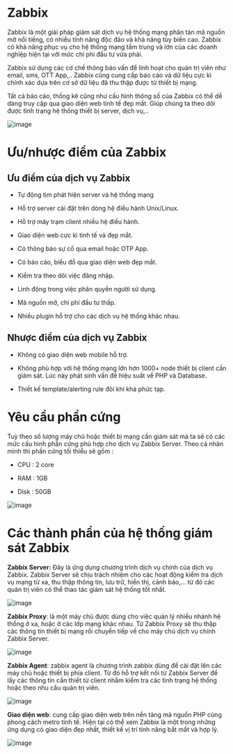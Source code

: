 # Zabbix

Zabbix là một giải pháp giám sát dịch vụ hệ thống mạng phân tán mã nguồn mở nổi tiếng, có nhiều tính năng độc đáo và khả năng tùy biến cao. Zabbix có khả năng phục vụ cho hệ thống mạng tầm trung và lớn của các doanh nghiệp hiện tại với mức chi phí đầu tư vừa phải.

Zabbix sử dụng các cơ chế thông báo vấn đề linh hoạt cho quản trị viên như email, sms, OTT App,.. Zabbix cũng cung cấp báo cáo và dữ liệu cực kì chính xác dựa trên cơ sở dữ liệu đã thu thập được từ thiết bị mạng.

Tất cả báo cáo, thống kê cũng như cấu hình thông số của Zabbix có thể dễ dàng truy cập qua giao diện web tinh tế đẹp mắt. Giúp chúng ta theo dõi được tình trạng hệ thống thiết bị server, dịch vụ,..

![image](https://user-images.githubusercontent.com/111721629/194452885-1d90c835-1120-40ac-b777-e003d45b6fa4.png)

# Ưu/nhược điểm của Zabbix

## Ưu điểm của dịch vụ Zabbix

- Tự động tìm phát hiện server và hệ thống mạng

- Hỗ trợ server cài đặt trên dòng hệ điều hành Unix/Linux.

- Hỗ trợ máy trạm client nhiều hệ điều hành.

- Giao diện web cực kì tinh tế và đẹp mắt.

- Có thông báo sự cố qua email hoặc OTP App.

- Có báo cáo, biểu đồ qua giao diện web đẹp mắt.

- Kiểm tra theo dõi việc đăng nhập.

- Linh động trong việc phân quyền người sử dụng.

- Mã nguồn mở, chi phí đầu tư thấp.

- Nhiều plugin hỗ trợ cho các dịch vụ hệ thống khác nhau.


## Nhược điểm của dịch vụ Zabbix

- Không có giao diện web mobile hỗ trợ.

- Không phù hợp với hệ thống mạng lớn hơn 1000+ node thiết bị client cần giám sát. Lúc này phát sinh vấn đề hiệu suất về PHP và Database.

- Thiết kế template/alerting rule đôi khi khá phức tạp.

# Yêu cầu phần cứng

Tuỳ theo số lượng máy chủ hoặc thiết bị mạng cần giám sát mà ta sẽ có các mức cấu hình phần cứng phù hợp cho dịch vụ Zabbix Server. Theo cá nhân mình thì phần cứng tối thiểu sẽ gồm :

- CPU : 2 core

- RAM : 1GB

- Disk : 50GB

![image](https://user-images.githubusercontent.com/111721629/194453418-2657b59e-9d69-4f5b-926a-f541d8559a57.png)

# Các thành phần của hệ thống giám sát Zabbix

**Zabbix Server:** Đây là ứng dụng chương trình dịch vụ chính của dịch vụ Zabbix. Zabbix Server sẽ chịu trách nhiệm cho các hoạt động kiểm tra dịch vụ mạng từ xa, thu thập thông tin, lưu trữ, hiển thị, cảnh báo,… từ đó các quản trị viên có thể thao tác giám sát hệ thống tốt nhất.

![image](https://user-images.githubusercontent.com/111721629/194453780-d20edfce-0803-4cbf-b5d8-801d975cd4fc.png)


**Zabbix Proxy**: là một máy chủ được dùng cho việc quản lý nhiều nhánh hệ thống ở xa, hoặc ở các lớp mạng khác nhau. Từ Zabbix Proxy sẽ thu thập các thông tin thiết bị mạng rồi chuyển tiếp về cho máy chủ dịch vụ chính Zabbix Server.

![image](https://user-images.githubusercontent.com/111721629/194453824-0570ce28-d14b-46df-a033-79dd4f0bbfe0.png)

**Zabbix Agent**: zabbix agent là chương trình zabbix dùng để cài đặt lên các máy chủ hoặc thiết bị phía client. Từ đó hỗ trợ kết nối từ Zabbix Server để lấy các thông tin cần thiết từ client nhằm kiểm tra các tình trạng hệ thống hoặc theo nhu cầu quản trị viên.

![image](https://user-images.githubusercontent.com/111721629/194457360-25311b4d-1c87-467a-9834-994254ea0995.png)

**Giao diện web**: cung cấp giao diện web trên nền tảng mã nguồn PHP cùng phong cách metro tinh tế. Hiện tại có thể xem Zabbix là một trong những ứng dụng có giao diện đẹp nhất, thiết kế vị trí tính năng bắt mắt và hợp lý.

![image](https://user-images.githubusercontent.com/111721629/194457471-fce59824-1f6a-4bf4-a851-7ee01e6ba22a.png)










